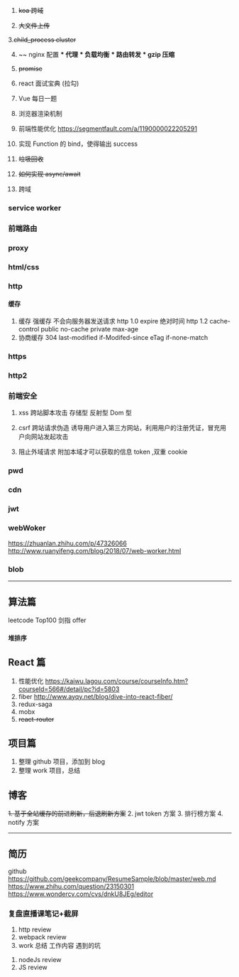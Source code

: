 1. ~~koa 跨域~~

2. ~~大文件上传~~

3.~~child_process cluster~~

4. ~~ nginx 配置
   **\* 代理**
   **\* 负载均衡**
   **\* 路由转发**
   **\* gzip 压缩**

5. ~~promise~~

6. react 面试宝典 (拉勾)

7. Vue 每日一题

8. 浏览器渲染机制

9. 前端性能优化
   https://segmentfault.com/a/1190000022205291
10. 实现 Function 的 bind，使得输出 success

11. ~~垃圾回收~~

12. ~~如何实现 async/await~~

13. 跨域

### service worker

### 前端路由

### proxy

### html/css

### http

#### 缓存

1. 缓存
   强缓存 不会向服务器发送请求
   http 1.0 expire 绝对时间
   http 1.2 cache-control public no-cache private max-age
2. 协商缓存 304
   last-modified if-Modifed-since
   eTag if-none-match

### https

### http2

### 前端安全

1. xss 跨站脚本攻击
   存储型
   反射型
   Dom 型

2. csrf 跨站请求伪造
   诱导用户进入第三方网站，利用用户的注册凭证，冒充用户向网站发起攻击

3. 阻止外域请求
   附加本域才可以获取的信息 token ,双重 cookie

### pwd

### cdn

### jwt

### webWoker

https://zhuanlan.zhihu.com/p/47326066
http://www.ruanyifeng.com/blog/2018/07/web-worker.html

### blob

---

## 算法篇

leetcode Top100
剑指 offer

#### 堆排序

## React 篇

1. 性能优化
   https://kaiwu.lagou.com/course/courseInfo.htm?courseId=566#/detail/pc?id=5803
2. fiber
   http://www.ayqy.net/blog/dive-into-react-fiber/
3. redux-saga
4. mobx
5. ~~react-router~~

## 项目篇

1. 整理 github 项目，添加到 blog
2. 整理 work 项目，总结

## 博客

~~1. 基于全站缓存的前进刷新，后退刷新方案~~ 2. jwt token 方案 3. 排行榜方案 4. notify 方案

---

## 简历

github
https://github.com/geekcompany/ResumeSample/blob/master/web.md
https://www.zhihu.com/question/23150301
https://www.wondercv.com/cvs/dnkU8JEg/editor

### 复盘直播课笔记+截屏

<!-- 3/4 -->

1. http review
2. webpack review
3. work 总结 工作内容 遇到的坑

<!-- 3/5-->

1. nodeJs review
2. JS review
